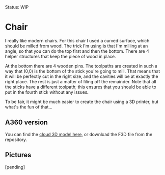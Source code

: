 Status: WIP

# Chair

I really like modern chairs. For this chair I used a curved surface, which should be milled from wood. The trick I'm using is that I'm milling at an angle, so that you can do the top first and then the bottom. There are 4 helper structures that keep the piece of wood in place.

At the bottom there are 4 wooden pins. The toolpaths are created in such a way that (0,0) is the bottom of the stick you're going to mill. That means that it will be perfectly cut in the right size, and the cavities will be at exactly the right place. The rest is just a matter of filing off the remainder. Note that all the sticks have a different toolpath; this ensures that you should be able to put in the fourth stick without any issues. 

To be fair, it might be much easier to create the chair using a 3D printer, but what's the fun of that...

## A360 version

You can find the [cloud 3D model here](https://a360.co/3aawJLY), or download the F3D file from the repository.

## Pictures

[pending]